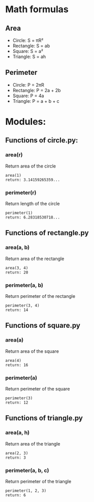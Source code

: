# Math formulas
## Area
- Circle: S = πR²
- Rectangle: S = ab
- Square: S = a²
- Triangle: S = ah

## Perimeter
- Circle: P = 2πR
- Rectangle: P = 2a + 2b
- Square: P = 4a
- Triangle: P = a + b + c

# Modules:
## Functions of circle.py:
### area(r)
Return area of the circle
```
area(1)
return: 3.14159265359...
```
### perimeter(r)
Return length of the circle
```
perimeter(1)
return: 6.28318530718...
```
## Functions of rectangle.py
### area(a, b)
Return area of the rectangle
```
area(3, 4)
return: 20
```
### perimeter(a, b)
Return perimeter of the rectangle
```
perimeter(3, 4)
return: 14
```
## Functions of square.py
### area(a)
Return area of the square
```
area(4)
return: 16
```
### perimeter(a)
Return perimeter of the square
```
perimeter(3)
return: 12
```
## Functions of triangle.py
### area(a, h)
Return area of the triangle
```
area(2, 3)
return: 3
```
### perimeter(a, b, c)
Return perimeter of the triangle
```
perimeter(1, 2, 3)
return: 6
```
